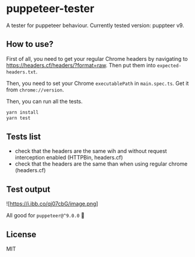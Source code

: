 # puppeteer-tester

A tester for puppeteer behaviour.
Currently tested version: puppteer v9.

## How to use?

First of all, you need to get your regular Chrome headers by navigating to <https://headers.cf/headers/?format=raw>. Then put them into `expected-headers.txt`.

Then, you need to set your Chrome `executablePath` in `main.spec.ts`. Get it from `chrome://version`.

Then, you can run all the tests.

```bash
yarn install
yarn test
```

## Tests list

- check that the headers are the same wih and without request interception enabled (HTTPBin, headers.cf)
- check that the headers are the same than when using regular chrome (headers.cf)

## Test output

![https://i.ibb.co/qj07cbG/image.png]

All good for `puppeteer@^9.0.0` :tada:

## License

MIT
